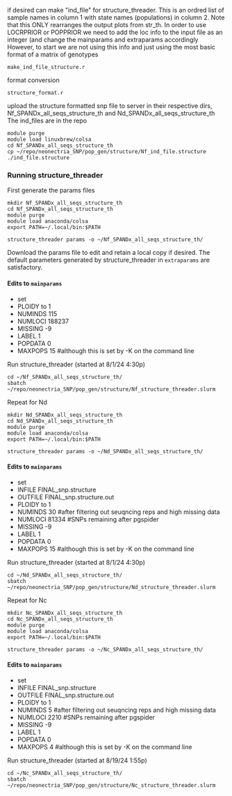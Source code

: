 if desired can make "ind_file" for structure_threader. This is an ordred list of sample names in column 1 with state names (populations) in column 2. Note that this ONLY rearranges the output plots from str_th. In order to use LOCRPRIOR or POPPRIOR we need to add the loc info to the input file as an integer (and change the mainparams and extraparams accordingly
 However, to start we are not using this info and just using the most basic format of a matrix of genotypes
```
make_ind_file_structure.r
```
format conversion
```
structure_format.r
```
upload the structure formatted snp file to server in their respective dirs, Nf_SPANDx_all_seqs_structure_th and Nd_SPANDx_all_seqs_structure_th
 The ind_files are in the repo
```
module purge
module load linuxbrew/colsa
cd Nf_SPANDx_all_seqs_structure_th
cp ~/repo/neonectria_SNP/pop_gen/structure/Nf_ind_file.structure ./ind_file.structure
```

### Running structure_threader
First generate the params files
```
mkdir Nf_SPANDx_all_seqs_structure_th
cd Nf_SPANDx_all_seqs_structure_th
module purge
module load anaconda/colsa
export PATH=~/.local/bin:$PATH

structure_threader params -o ~/Nf_SPANDx_all_seqs_structure_th/
```
Download the params file to edit and retain a local copy if desired. The default parameters generated by structure_threader in `extraparams` are satisfactory.
#### Edits to `mainparams`
- set
- PLOIDY to 1
- NUMINDS 115 
- NUMLOCI 188237 
- MISSING -9
- LABEL 1
- POPDATA 0
- MAXPOPS 15 #although this is set by -K on the command line

Run structure_threader (started at 8/1/24 4:30p)
```
cd ~/Nf_SPANDx_all_seqs_structure_th/
sbatch ~/repo/neonectria_SNP/pop_gen/structure/Nf_structure_threader.slurm 
```

Repeat for Nd
```
mkdir Nd_SPANDx_all_seqs_structure_th
cd Nd_SPANDx_all_seqs_structure_th
module purge
module load anaconda/colsa
export PATH=~/.local/bin:$PATH

structure_threader params -o ~/Nd_SPANDx_all_seqs_structure_th/
```
#### Edits to `mainparams`
- set
- INFILE FINAL_snp.structure
- OUTFILE  FINAL_snp.structure.out
- PLOIDY to 1
- NUMINDS 30 #after filtering out seuqncing reps and high missing data
- NUMLOCI 81334 #SNPs remaining after pgspider
- MISSING -9
- LABEL 1
- POPDATA 0
- MAXPOPS 15 #although this is set by -K on the command line

Run structure_threader (started at 8/1/24 4:30p)
```
cd ~/Nd_SPANDx_all_seqs_structure_th/
sbatch ~/repo/neonectria_SNP/pop_gen/structure/Nd_structure_threader.slurm 
```

Repeat for Nc
```
mkdir Nc_SPANDx_all_seqs_structure_th
cd Nc_SPANDx_all_seqs_structure_th
module purge
module load anaconda/colsa
export PATH=~/.local/bin:$PATH

structure_threader params -o ~/Nc_SPANDx_all_seqs_structure_th/
```
#### Edits to `mainparams`
- set
- INFILE FINAL_snp.structure
- OUTFILE  FINAL_snp.structure.out
- PLOIDY to 1
- NUMINDS 5 #after filtering out seuqncing reps and high missing data
- NUMLOCI 2210 #SNPs remaining after pgspider
- MISSING -9
- LABEL 1
- POPDATA 0
- MAXPOPS 4 #although this is set by -K on the command line

Run structure_threader (started at 8/19/24 1:55p)
```
cd ~/Nc_SPANDx_all_seqs_structure_th/
sbatch ~/repo/neonectria_SNP/pop_gen/structure/Nc_structure_threader.slurm 
```

